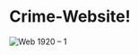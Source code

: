 # Crime-Website!

![Web 1920 – 1](https://github.com/GovanDBT/Crime-Website/assets/62579660/87558d10-9b77-4614-8f45-be09ac401ead)
